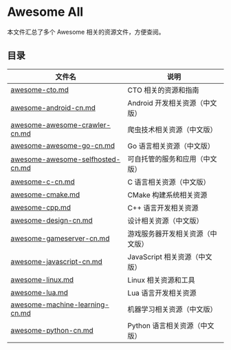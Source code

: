 
# Awesome All

本文件汇总了多个 Awesome 相关的资源文件，方便查阅。

## 目录

| 文件名 | 说明 |
|--------|------|
| [awesome-cto.md](awesome-cto.md) | CTO 相关的资源和指南 |
| [awesome-android-cn.md](awesome-android-cn.md) | Android 开发相关资源（中文版） |
| [awesome-awesome-crawler-cn.md](awesome-awesome-crawler-cn.md) | 爬虫技术相关资源（中文版） |
| [awesome-awesome-go-cn.md](awesome-awesome-go-cn.md) | Go 语言相关资源（中文版） |
| [awesome-awesome-selfhosted-cn.md](awesome-awesome-selfhosted-cn.md) | 可自托管的服务和应用（中文版） |
| [awesome-c-cn.md](awesome-c-cn.md) | C 语言相关资源（中文版） |
| [awesome-cmake.md](awesome-cmake.md) | CMake 构建系统相关资源 |
| [awesome-cpp.md](awesome-cpp.md) | C++ 语言开发相关资源 |
| [awesome-design-cn.md](awesome-design-cn.md) | 设计相关资源（中文版） |
| [awesome-gameserver-cn.md](awesome-gameserver-cn.md) | 游戏服务器开发相关资源（中文版） |
| [awesome-javascript-cn.md](awesome-javascript-cn.md) | JavaScript 相关资源（中文版） |
| [awesome-linux.md](awesome-linux.md) | Linux 相关资源和工具 |
| [awesome-lua.md](awesome-lua.md) | Lua 语言开发相关资源 |
| [awesome-machine-learning-cn.md](awesome-machine-learning-cn.md) | 机器学习相关资源（中文版） |
| [awesome-python-cn.md](awesome-python-cn.md) | Python 语言相关资源（中文版） |

